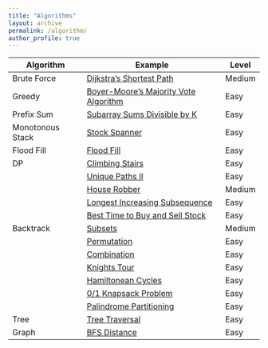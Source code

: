 ```yaml
---
title: "Algorithms"
layout: archive
permalink: /algorithm/
author_profile: true
---
```


| Algorithm   |  Example                                                        | Level         |
| ------------| --------------------------------------------------------------- | ------------- |  
| Brute Force | [Dijkstra’s Shortest Path](https://starcoder.org/programming/dijkstra's-shortest-path/)  | Medium         |   
| Greedy      | [Boyer-Moore’s Majority Vote Algorithm](https://starcoder.org/programming/boyer-moore-majority-vote/)  | Easy         |   
| Prefix Sum  | [Subarray Sums Divisible by K](https://starcoder.org/programming/algorithm-prefixsum/)  | Easy         |
| Monotonous Stack | [Stock Spanner](https://starcoder.org/programming/algorithm-monotonous-stack/)  | Easy         |
| Flood Fill  | [Flood Fill](https://starcoder.org/programming/flood-fill/)  | Easy         |
| DP          | [Climbing Stairs](https://starcoder.org/programming/dp-climbing-stairs/)  | Easy      |  
|             | [Unique Paths II](https://starcoder.org/programming/dp-unique-path/)  | Easy      |  
|             | [House Robber](https://starcoder.org/programming/dp-house-robber/)  | Medium      |  
|             | [Longest Increasing Subsequence](https://starcoder.org/programming/dp-longest-increasing-sequence/)  | Easy      |  
|             | [Best Time to Buy and Sell Stock](https://starcoder.org/programming/dp-buy-sell-stock/)  | Easy         |  
| Backtrack   | [Subsets](https://starcoder.org/programming/backtrack-subsets/)  | Medium         |   
|             | [Permutation](https://starcoder.org/programming/backtrack-permutation/)  | Easy         |  
|             | [Combination](https://starcoder.org/programming/backtrack-combination-sum/)  | Easy         |  
|             | [Knights Tour](https://starcoder.org/programming/knights-tour-problem/)  | Easy         |   
|             | [Hamiltonean Cycles](https://starcoder.org/programming/hamiltonean-cycles/)  | Easy         |   
|             | [0/1 Knapsack Problem](https://starcoder.org/programming/knapsack-algorithm/)  | Easy         |   
|             | [Palindrome Partitioning](https://starcoder.org/programming/backtrack-palindrome-partitioning/)  | Easy         |
| Tree        | [Tree Traversal](https://starcoder.org/programming/tree-traversals/)  | Easy         |
| Graph       | [BFS Distance](https://starcoder.org/programming/bfs-graph/)  | Easy         |
